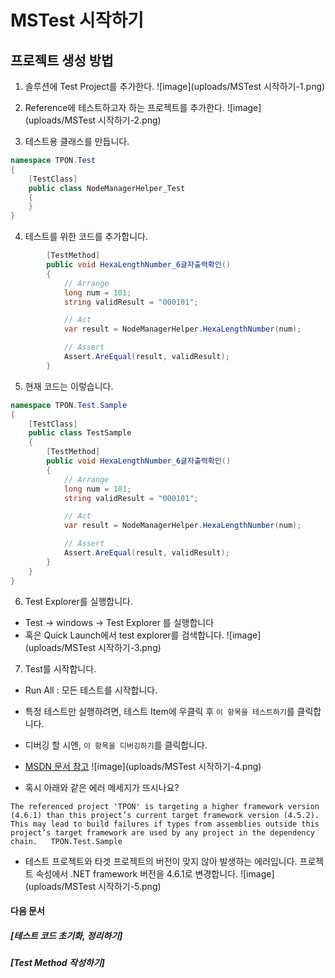 # MSTest 시작하기

## 프로젝트 생성 방법

1. 솔루션에 Test Project를 추가한다.
![image](uploads/MSTest 시작하기-1.png)

2. Reference에 테스트하고자 하는 프로젝트를 추가한다.
![image](uploads/MSTest 시작하기-2.png)

3. 테스트용 클래스를 만듭니다.
```cs
namespace TPON.Test
{
    [TestClass]
    public class NodeManagerHelper_Test
    {
    }
}
```

4. 테스트를 위한 코드를 추가합니다.
```cs
        [TestMethod]
        public void HexaLengthNumber_6글자출력확인()
        {
            // Arrange
            long num = 101;
            string validResult = "000101";

            // Act
            var result = NodeManagerHelper.HexaLengthNumber(num);

            // Assert
            Assert.AreEqual(result, validResult);
        }
```

5. 현재 코드는 이렇습니다.
```cs
namespace TPON.Test.Sample
{
    [TestClass]
    public class TestSample
    {
        [TestMethod]
        public void HexaLengthNumber_6글자출력확인()
        {
            // Arrange
            long num = 101;
            string validResult = "000101";

            // Act
            var result = NodeManagerHelper.HexaLengthNumber(num);

            // Assert
            Assert.AreEqual(result, validResult);
        }
    }
}
```

6. Test Explorer를 실행합니다.
 - Test -> windows -> Test Explorer 를 실행합니다
 - 혹은 Quick Launch에서 test explorer를 검색합니다.
![image](uploads/MSTest 시작하기-3.png)

7. Test를 시작합니다.
 - Run All : 모든 테스트를 시작합니다.
 - 특정 테스트만 실행하려면, 테스트 Item에 우클릭 후 `이 항목을 테스트하기`를 클릭합니다.
 - 디버깅 할 시엔, `이 항목을 디버깅하기`를 클릭합니다.
 - [MSDN 문서 참고](https://msdn.microsoft.com/ko-kr/library/hh212233.aspx)
![image](uploads/MSTest 시작하기-4.png)

 - 혹시 아래와 같은 에러 메세지가 뜨시나요?
```
The referenced project 'TPON' is targeting a higher framework version (4.6.1) than this project’s current target framework version (4.5.2). This may lead to build failures if types from assemblies outside this project’s target framework are used by any project in the dependency chain.	TPON.Test.Sample
```
 - 테스트 프로젝트와 타겟 프로젝트의 버전이 맞지 않아 발생하는 에러입니다. 프로젝트 속성에서 .NET framework 버전을 4.6.1로 변경합니다.
![image](uploads/MSTest 시작하기-5.png)

#### 다음 문서
##### [테스트 코드 초기화, 정리하기]


##### [Test Method 작성하기]
 
